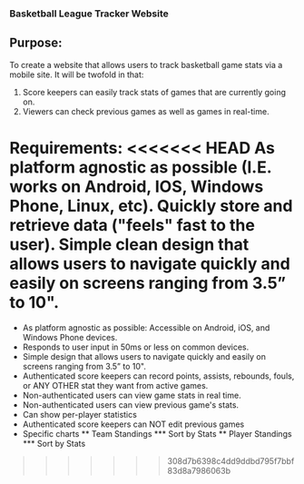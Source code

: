 ### Basketball League Tracker Website

## Purpose:  
To create a website that allows users to track basketball game stats via a mobile site.  It will be twofold in that:
1. Score keepers can easily track stats of games that are currently going on.
2. Viewers can check previous games as well as games in real-time.

Requirements:
<<<<<<< HEAD
As platform agnostic as possible (I.E. works on Android, IOS, Windows Phone, Linux, etc).
Quickly store and retrieve data ("feels" fast to the user).
Simple clean design that allows users to navigate quickly and easily on screens ranging from 3.5” to 10". 
=======
* As platform agnostic as possible: Accessible on Android, iOS, and Windows Phone devices.
* Responds to user input in 50ms or less on common devices. 
* Simple design that allows users to navigate quickly and easily on screens ranging from 3.5” to 10". 
* Authenticated score keepers can record points, assists, rebounds, fouls, or ANY OTHER stat they want from active games.
* Non-authenticated users can view game stats in real time.
* Non-authenticated users can view previous game's stats.
* Can show per-player statistics 
* Authenticated score keepers can NOT edit previous games 
* Specific charts
** Team Standings
*** Sort by Stats
** Player Standings
*** Sort by Stats
>>>>>>> 308d7b6398c4dd9ddbd795f7bbf83d8a7986063b
